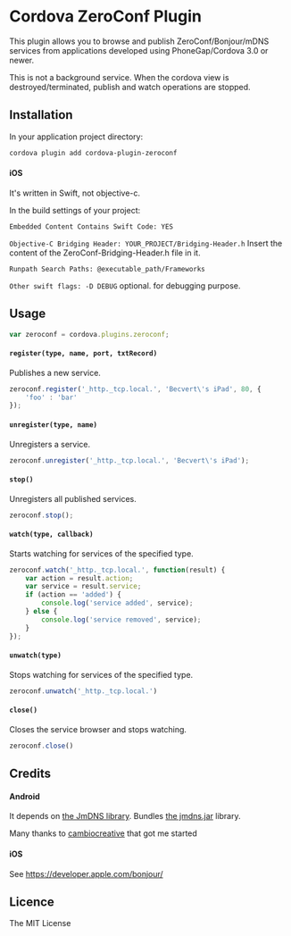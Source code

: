 # Cordova ZeroConf Plugin

This plugin allows you to browse and publish ZeroConf/Bonjour/mDNS services from applications developed using PhoneGap/Cordova 3.0 or newer.

This is not a background service. When the cordova view is destroyed/terminated, publish and watch operations are stopped.

## Installation ##

In your application project directory:

```bash
cordova plugin add cordova-plugin-zeroconf
```

#### iOS
It's written in Swift, not objective-c.

In the build settings of your project:

```Embedded Content Contains Swift Code: YES```

```Objective-C Bridging Header: YOUR_PROJECT/Bridging-Header.h```
Insert the content of the ZeroConf-Bridging-Header.h file in it.

```Runpath Search Paths: @executable_path/Frameworks```

```Other swift flags: -D DEBUG``` optional. for debugging purpose.

## Usage ##

```javascript
var zeroconf = cordova.plugins.zeroconf;
```

#### `register(type, name, port, txtRecord)`
Publishes a new service.

```javascript
zeroconf.register('_http._tcp.local.', 'Becvert\'s iPad', 80, {
    'foo' : 'bar'
});
```

#### `unregister(type, name)`
Unregisters a service.

```javascript
zeroconf.unregister('_http._tcp.local.', 'Becvert\'s iPad');
```

#### `stop()`
Unregisters all published services.

```javascript
zeroconf.stop();
```

#### `watch(type, callback)`
Starts watching for services of the specified type.

```javascript
zeroconf.watch('_http._tcp.local.', function(result) {
    var action = result.action;
    var service = result.service;
    if (action == 'added') {
        console.log('service added', service);
    } else {
        console.log('service removed', service);
    }
});
```

#### `unwatch(type)`
Stops watching for services of the specified type.

```javascript
zeroconf.unwatch('_http._tcp.local.')
```

#### `close()`
Closes the service browser and stops watching.

```javascript
zeroconf.close()
```

## Credits

#### Android
It depends on [the JmDNS library](http://jmdns.sourceforge.net/). Bundles [the jmdns.jar](https://github.com/twitwi/AndroidDnssdDemo/) library.

Many thanks to [cambiocreative](https://github.com/cambiocreative/cordova-plugin-zeroconf) that got me started

#### iOS
See https://developer.apple.com/bonjour/

## Licence ##

The MIT License
